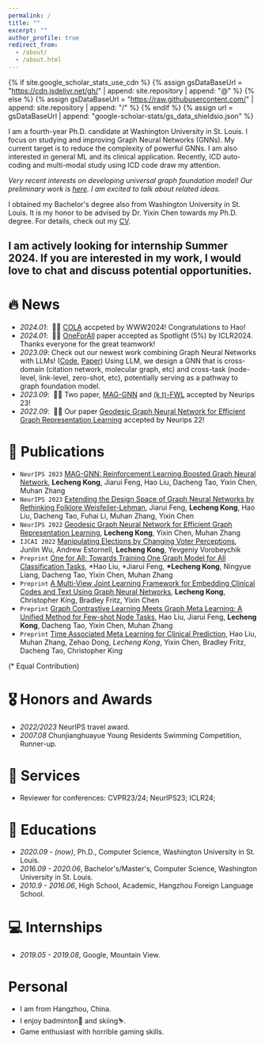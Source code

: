 ```yaml
---
permalink: /
title: ""
excerpt: ""
author_profile: true
redirect_from: 
  - /about/
  - /about.html
---
```


{% if site.google_scholar_stats_use_cdn %}
{% assign gsDataBaseUrl = "https://cdn.jsdelivr.net/gh/" | append: site.repository | append: "@" %}
{% else %}
{% assign gsDataBaseUrl = "https://raw.githubusercontent.com/" | append: site.repository | append: "/" %}
{% endif %}
{% assign url = gsDataBaseUrl | append: "google-scholar-stats/gs_data_shieldsio.json" %}

<span class='anchor' id='about-me'></span>

I am a fourth-year Ph.D. candidate at Washington University in St. Louis. I focus on studying and improving Graph Neural Networks (GNNs). My current target is to reduce the complexity of powerful GNNs. I am also interested in general ML and its clinical application. Recently, ICD auto-coding and multi-modal study using ICD code draw my attention.

*Very recent interests on developing universal graph foundation model! Our preliminary work is [here](https://arxiv.org/abs/2310.00149). I am excited to talk about related ideas.*

I obtained my Bachelor's degree also from Washington University in St. Louis. It is my honor to be advised by Dr. Yixin Chen towards my Ph.D. degree. For details, check out my [CV](https://github.com/LechengKong/LechengKong.github.io/blob/main/docs/resume.pdf).


<h2>I am actively looking for internship Summer 2024. If you are interested in my work, I would love to chat and discuss potential opportunities.</h2>

# 🔥 News
- *2024.01*: &nbsp;🎉🎉 [COLA](https://arxiv.org/abs/2309.10376) accpeted by WWW2024! Congratulations to Hao!
- *2024.01*: &nbsp;🎉🎉 [OneForAll](https://arxiv.org/abs/2310.00149) paper accepted as Spotlight (5%) by ICLR2024. Thanks everyone for the great teamwork!
- *2023.09*: Check out our newest work combining Graph Neural Networks with LLMs! ([Code](https://github.com/LechengKong/OneForAll), [Paper](https://arxiv.org/abs/2310.00149)) Using LLM, we design a GNN that is cross-domain (citation network, molecular graph, etc) and cross-task (node-level, link-level, zero-shot, etc), potentially serving as a pathway to graph foundation model.
- *2023.09*: &nbsp;🎉🎉 Two paper, [MAG-GNN](https://openreview.net/forum?id=K4FK7I8Jnl) and [(k,t)-FWL](https://openreview.net/forum?id=UlJcZoawgU) accepted by Neurips 23!
- *2022.09*: &nbsp;🎉🎉 Our paper [Geodesic Graph Neural Network for Efficient Graph Representation Learning](https://openreview.net/forum?id=6pC5OtP7eBx) accepted by Neurips 22!

# 📝 Publications 
- `NeurIPS 2023` [MAG-GNN: Reinforcement Learning Boosted Graph Neural Network](https://arxiv.org/abs/2310.19142), **Lecheng Kong**, Jiarui Feng, Hao Liu, Dacheng Tao, Yixin Chen, Muhan Zhang
- `NeurIPS 2023` [Extending the Design Space of Graph Neural Networks by Rethinking Folklore Weisfeiler-Lehman](https://arxiv.org/abs/2306.03266), Jiarui Feng, **Lecheng Kong**, Hao Liu, Dacheng Tao, Fuhai Li, Muhan Zhang, Yixin Chen
- `NeurIPS 2022` [Geodesic Graph Neural Network for Efficient Graph Representation Learning](https://arxiv.org/abs/2210.02636), **Lecheng Kong**, Yixin Chen, Muhan Zhang
- `IJCAI 2022` [Manipulating Elections by Changing Voter Perceptions](https://arxiv.org/abs/2205.00102), Junlin Wu, Andrew Estornell, **Lecheng Kong**, Yevgeniy Vorobeychik
- `Preprint` [One for All: Towards Training One Graph Model for All Classification Tasks](https://arxiv.org/abs/2310.00149), \*Hao Liu, \*Jiarui Feng, **\*Lecheng Kong**, Ningyue Liang, Dacheng Tao, Yixin Chen, Muhan Zhang
- `Preprint` [A Multi-View Joint Learning Framework for Embedding Clinical Codes and Text Using Graph Neural Networks](https://arxiv.org/abs/2301.11608), **Lecheng Kong**, Christopher King, Bradley Fritz, Yixin Chen
- `Preprint` [Graph Contrastive Learning Meets Graph Meta Learning: A Unified Method for Few-shot Node Tasks](https://arxiv.org/abs/2309.10376), Hao Liu, Jiarui Feng, **Lecheng Kong**, Dacheng Tao, Yixin Chen, Muhan Zhang
- `Preprint` [Time Associated Meta Learning for Clinical Prediction](https://arxiv.org/abs/2303.02570), Hao Liu, Muhan Zhang, Zehao Dong, *Lecheng Kong*, Yixin Chen, Bradley Fritz, Dacheng Tao, Christopher King

(\* Equal Contribution)

# 🎖 Honors and Awards
- *2022/2023* NeurIPS travel award.
- *2007.08* Chunjianghuayue Young Residents Swimming Competition, Runner-up.

# 🤝 Services
- Reviewer for conferences: CVPR23/24; NeurIPS23; ICLR24;

# 📖 Educations
- *2020.09 - (now)*, Ph.D., Computer Science, Washington University in St. Louis.
- *2016.09 - 2020.06*, Bachelor's/Master's, Computer Science, Washington University in St. Louis.
- *2010.9 - 2016.06*, High School, Academic, Hangzhou Foreign Language School.

# 💻 Internships
- *2019.05 - 2019.08*, Google, Mountain View.

# Personal
- I am from Hangzhou, China.
- I enjoy badminton🏸 and skiing⛷️.
- Game enthusiast with horrible gaming skills.